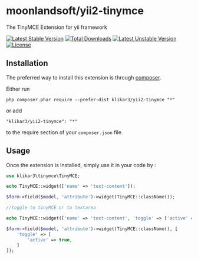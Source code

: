 moonlandsoft/yii2-tinymce
=========================
The TinyMCE Extension for yii framework

[![Latest Stable Version](https://poser.pugx.org/moonlandsoft/yii2-tinymce/v/stable)](https://packagist.org/packages/moonlandsoft/yii2-tinymce) [![Total Downloads](https://poser.pugx.org/moonlandsoft/yii2-tinymce/downloads)](https://packagist.org/packages/moonlandsoft/yii2-tinymce) [![Latest Unstable Version](https://poser.pugx.org/moonlandsoft/yii2-tinymce/v/unstable)](https://packagist.org/packages/moonlandsoft/yii2-tinymce) [![License](https://poser.pugx.org/moonlandsoft/yii2-tinymce/license)](https://packagist.org/packages/moonlandsoft/yii2-tinymce)

Installation
------------

The preferred way to install this extension is through [composer](http://getcomposer.org/download/).

Either run

```
php composer.phar require --prefer-dist klikar3/yii2-tinymce "*"
```

or add

```
"klikar3/yii2-tinymce": "*"
```

to the require section of your `composer.json` file.


Usage
-----

Once the extension is installed, simply use it in your code by  :

```php
use klikar3\tinymce\TinyMCE;

echo TinyMCE::widget(['name' => 'text-content']);

$form->field($model, 'attribute')->widget(TinyMCE::className());

//toggle to tinyMCE or to textarea

echo TinyMCE::widget(['name' => 'text-content', 'toggle' => ['active' => true]]);

$form->field($model, 'attribute')->widget(TinyMCE::className(), [
	'toggle' => [
		'active' => true,
	]
]);
```
